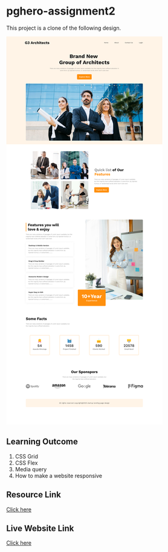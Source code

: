 # pghero-assignment2
This project is a clone of the following design. 

![figma_frame1](frame1.png)

## Learning Outcome
1. CSS Grid
2. CSS Flex 
3. Media query
4. How to make a website responsive

## Resource Link
[Click here](https://github.com/ProgrammingHero1/g3-architects)

## Live Website Link
[Click here](https://anik-chy.github.io/pghero-assignment2/)
